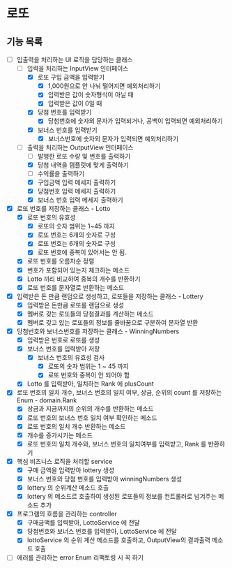 # 로또

## 기능 목록

- [ ] 입출력을 처리하는 UI 로직을 담당하는 클래스
    - [ ] 입력을 처리하는 InputView 인터페이스
        - [x] 로또 구입 금액을 입력받기
            - [x] 1,000원으로 안 나눠 떨어지면 예외처리하기
            - [x] 입력받은 값이 숫자형식이 아닐 때
            - [x] 입력받은 값이 0일 때
        - [x] 당첨 번호를 입력받기
            - [x] 당첨번호에 숫자외 문자가 입력되거나, 공백이 입력되면 예외처리하기
        - [x] 보너스 번호를 입력받기
            - [x] 보너스번호에 숫자외 문자가 입력되면 예외처리하기
    - [ ] 출력을 처리하는 OutputView 인터페이스
        - [ ] 발행한 로또 수량 및 번호를 출력하기
        - [x] 당첨 내역을 템플릿에 맞게 출력하기
        - [ ] 수익률을 출력하기
        - [x] 구입금액 입력 메세지 출력하기
        - [x] 당첨번호 입력 메세지 출력하기
        - [x] 보너스 번호 입력 메세지 출력하기

- [x] 로또 번호를 저장하는 클래스 - Lotto
    - [x] 로또 번호의 유효성
        - [x] 로또의 숫자 범위는 1~45 까지
        - [x] 로또 번호는 6개의 숫자로 구성
        - [x] 로또 번호는 6개의 숫자로 구성
        - [x] 로또 번호에 중복이 있어서는 안 됨.
    - [x] 로또 번호를 오름차순 정렬
    - [x] 번호가 포함되어 있는지 체크하는 메소드
    - [x] Lotto 끼리 비교하여 중복의 개수를 반환하기
    - [x] 로또 번호를 문자열로 반환하는 메소드

- [x] 입력받은 돈 만큼 랜덤으로 생성하고, 로또들을 저장하는 클래스 - Lottery
    - [x] 입력받은 돈만큼 로또를 랜덤으로 생성
    - [x] 멤버로 갖는 로또들의 당첨결과를 계산하는 메소드
    - [x] 멤버로 갖고 있는 로또들의 정보를 줄바꿈으로 구분하여 문자열 반환

- [x] 당첨번호와 보너스번호를 저장하는 클래스 - WinningNumbers
    - [x] 입력받은 번호로 로또를 생성
    - [x] 보너스 번호를 입력받아 저장
        - [x] 보너스 번호의 유효성 검사
            - [x] 로또의 숫자 범위는 1 ~ 45 까지
            - [x] 로또 번호와 중복이 안 되어야 함
    - [x] Lotto 를 입력받아, 일치하는 Rank 에 plusCount

- [x] 로또 번호의 일치 개수, 보너스 번호의 일치 여부, 상금, 순위의 count 를 저장하는 Enum - domain.Rank
    - [x] 상금과 지금까지의 순위의 개수를 반환하는 메소드
    - [x] 로또 번호의 보너스 번호 일치 여부 확인하는 메소드
    - [x] 로또 번호의 일치 개수 반환하는 메소드
    - [x] 개수를 증가시키는 메소드
    - [x] 로또 번호의 일치 개수와, 보너스 번호의 일치여부를 입력받고, Rank 를 반환하기

- [x] 핵심 비즈니스 로직을 처리할 service
    - [x] 구매 금액을 입력받아 lottery 생성
    - [x] 보너스 번호와 당첨 번호를 입력받아 winningNumbers 생성
    - [x] lottery 의 순위계산 메소드 호출
    - [x] lottery 의 메소드르 호출하여 생성된 로또들의 정보를 컨트롤러로 넘겨주는 메소드 추가

- [x] 프로그램의 흐름을 관리하는 controller
    - [x] 구매금액를 입력받아, LottoService 에 전달
    - [x] 당첨번호와 보너스 번호를 입력받아, LottoService 에 전달
    - [x] lottoService 의 순위 계산 메소드를 호출하고, OutputView의 결과출력 메소드 호출

- [ ] 에러를 관리하는 error Enum 리팩토링 시 꼭 하기